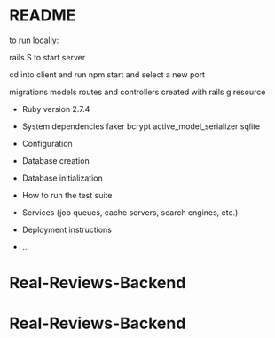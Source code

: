# README

to run locally:

rails S to start server

cd into client and run npm start and select a new port

migrations models routes and controllers created with rails g resource

* Ruby version 2.7.4

* System dependencies
faker
bcrypt
active_model_serializer
sqlite

* Configuration

* Database creation

* Database initialization

* How to run the test suite

* Services (job queues, cache servers, search engines, etc.)

* Deployment instructions

* ...
# Real-Reviews-Backend
# Real-Reviews-Backend
